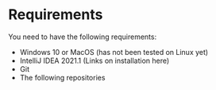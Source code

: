 # Requirements
You need to have the following requirements:
- Windows 10 or MacOS (has not been tested on Linux yet)
- IntelliJ IDEA 2021.1 (Links on installation here)
- Git
- The following repositories